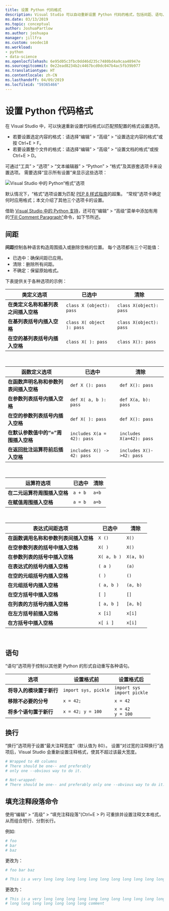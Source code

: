 ```yaml
---
title: 设置 Python 代码格式
description: Visual Studio 可以自动重新设置 Python 代码的格式，包括间距、语句、换行和注释。
ms.date: 03/13/2019
ms.topic: conceptual
author: JoshuaPartlow
ms.author: joshuapa
manager: jillfra
ms.custom: seodec18
ms.workload:
- python
- data-science
ms.openlocfilehash: 6e95d05c3fbc0dd46d235c7480bd4a9caa48947e
ms.sourcegitcommit: 0e22ead8234b2c4467bcd0dc047b4ac5fb39b977
ms.translationtype: HT
ms.contentlocale: zh-CN
ms.lasthandoff: 04/09/2019
ms.locfileid: "59365466"
---
```

# <a name="format-python-code"></a>设置 Python 代码格式

在 Visual Studio 中，可以快速重新设置代码格式以匹配预配置的格式设置选项。

- 若要设置选定内容的格式：请选择“编辑” > “高级” > “设置选定内容的格式”或按 Ctrl+E > F。
- 若要设置整个文件的格式：请选择“编辑” > “高级” > “设置文档的格式”或按 Ctrl+E > D。

可通过“工具” > “选项” > “文本编辑器” > “Python” > “格式”及其嵌套选项卡来设置选项。 需要选择“显示所有设置”来显示这些选项：

![Visual Studio 中的 Python“格式”选项](media/options-editor-formatting.png)

默认情况下，“格式”选项设置为匹配 [PEP 8 样式指南](https://www.python.org/dev/peps/pep-0008/)的超集。 “常规”选项卡确定何时应用格式；本文介绍了其他三个选项卡的设置。

借助 [Visual Studio 中的 Python 支持](installing-python-support-in-visual-studio.md)，还可在“编辑” > “高级”菜单中添加有用的[“Fill Comment Paragraph”](#fill-comment-paragraph-command)命令，如下节所述。

## <a name="spacing"></a>间距

**间距**控制各种语言构造周围插入或删除空格的位置。 每个选项都有三个可能值：

- 已选中：确保间距已应用。
- 清除：删除所有间距。
- 不确定：保留原始格式。

下表提供关于各种选项的示例：

| 类定义选项 | 已选中 | 清除 |
| --- | --- | --- |
| **在类定义名称和基列表之间插入空格** | `class X (object): pass` | `class X(object): pass` |
| **在基列表括号内插入空格** | `class X( object ): pass` | `class X(object): pass` |
| **在空的基列表括号内插入空格** | `class X( ): pass` | `class X(): pass` |

<br/>

| 函数定义选项 | 已选中 | 清除 |
| --- | --- | --- |
| **在函数声明名称和参数列表间插入空格** | `def X (): pass` | `def X(): pass` |
| **在参数列表括号内插入空格** | `def X( a, b ): pass` | `def X(a, b): pass` |
| **在空的参数列表括号内插入空格** | `def X( ): pass` | `def X(): pass` |
| **在默认参数值中的“=”周围插入空格** | `includes X(a = 42): pass` | `includes X(a=42): pass` |
| **在返回批注运算符前后插入空格** | `includes X() -> 42: pass` | `includes X()->42: pass` |

<br/>

| 运算符选项 | 已选中 | 清除 |
| --- | --- | --- |
| **在二元运算符周围插入空格** | `a + b` | `a+b` |
| **在赋值周围插入空格** | `a = b` | `a=b` |

<br/>

| 表达式间距选项 | 已选中 | 清除 |
| --- | --- | --- |
| **在函数调用名称和参数列表间插入空格** | `X ()` | `X()` |
| **在空参数列表的括号中插入空格** | `X( )` | `X()` |
| **在参数列表的括号中插入空格** | `X( a, b )` | `X(a, b)` |
| **在表达式的括号内插入空格** | `( a )` | `(a)` |
| **在空的元组括号内插入空格** | `( )` | `()` |
| **在元组括号内插入空格** | `( a, b )` | `(a, b)` |
| **在空方括号中插入空格** | `[ ]` | `[]` |
| **在列表的方括号内插入空格** | `[ a, b ]` | `[a, b]` |
| **在左方括号前插入空格** | `x [i]` | `x[i]` |
| **在方括号中插入空格** | `x[ i ]` | `x[i]` |

<br/>

## <a name="statements"></a>语句

“语句”选项用于控制以其他更 Python 的形式自动重写各种语句。

| 选项 | 设置格式前 | 设置格式后 |
| --- | --- | --- |
| **将导入的模块置于新行** | `import sys, pickle` | `import sys`<br/>`import pickle` |
| **移除不必要的分号** | `x = 42;` | `x = 42` |
| **将多个语句置于新行** | `x = 42; y = 100` | `x = 42`<br/>`y = 100` |

## <a name="wrapping"></a>换行

“换行”选项用于设置“最大注释宽度”（默认值为 80）。 设置“对过宽的注释换行”选项后，Visual Studio 会重新设置注释格式，使其不超过该最大宽度。

```python
# Wrapped to 40 columns
# There should be one-- and preferably
# only one --obvious way to do it.
```

```python
# Not-wrapped:
# There should be one-- and preferably only one --obvious way to do it.
```

## <a name="fill-comment-paragraph-command"></a>填充注释段落命令

使用“编辑” > “高级” > “填充注释段落”(Ctrl+E > P) 可重排并设置注释文本格式，从而组合短行、分割长行。

例如:

```python
# foo
# bar
# baz
```

更改为：

```python
# foo bar baz
```

```python
# This is a very long long long long long long long long long long long long long long long long long long long comment
```

更改为：

```python
# This is a very long long long long long long long long long long long long
# long long long long long long long comment
```
